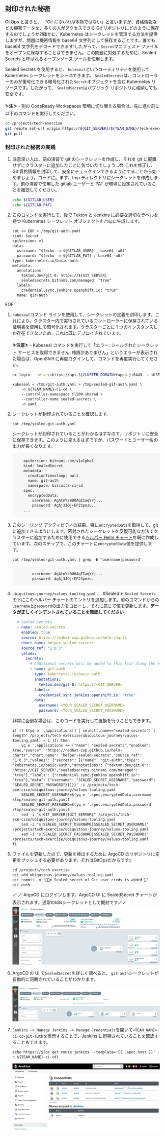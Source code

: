 ## 封印された秘密

GitOps と言うと、 *「Git になければ*本物ではない」と言いますが、資格情報などの機密データを、多くの人がアクセスできる Git リポジトリにどのように保存するのでしょうか?!確かに、Kubernetes はシークレットを管理する方法を提供しますが、問題は機密情報を base64 文字列として保存することです。誰でも base64 文字列をデコードできます!したがって、 `Secret`マニフェスト ファイルをオープンに保存することはできません。この問題に対処するために、Sealed Secrets と呼ばれるオープンソース ツールを使用します。

Sealed Secrets を使用すると、 `kubeseal`というユーティリティを使用して Kubernetes シークレットを*シール*できます。 `SealedSecrets`は、コントローラーのみが復号化できる暗号化された`Secret`オブジェクトを含む Kubernetes リソースです。したがって、 `SealedSecret`はパブリック リポジトリに格納しても安全です。

<p class="warn">⛷️<b>注</b>⛷️ - 別の CodeReady Workspaces 環境に切り替える場合は、先に進む前に以下のコマンドを実行してください。</p>

```bash
cd /projects/tech-exercise
git remote set-url origin https://${GIT_SERVER}/${TEAM_NAME}/tech-exercise.git
git pull
```

### 封印された秘密の実践

1. 注意深い人は、前の演習で git のシークレットを作成し、それを git に配置せずにクラスターに追加したことに気づいたでしょう...😳 これを修正し、Git 資格情報を封印して、安全にチェックインできるようにすることから始めましょう。コードに。まず、tmp ディレクトリにシークレットを作成します。前の演習で使用した gitlab ユーザーと PAT が環境に設定されていることを確認してください。

    ```bash
    echo ${GITLAB_USER}
    echo ${GITLAB_PAT}
    ```

2. このコマンドを実行して、後で Tekton と Jenkins に必要な適切なラベルを持つ Kubernetes シークレット オブジェクトを`/tmp`に生成します。

    ```bash#test
    cat << EOF > /tmp/git-auth.yaml
    kind: Secret
    apiVersion: v1
    data:
      username: "$(echo -n ${GITLAB_USER} | base64 -w0)"
      password: "$(echo -n ${GITLAB_PAT} | base64 -w0)"
    type: kubernetes.io/basic-auth
    metadata:
      annotations:
        tekton.dev/git-0: https://${GIT_SERVER}
        sealedsecrets.bitnami.com/managed: "true"
      labels:
        credential.sync.jenkins.openshift.io: "true"
      name: git-auth
    ```

EOF ```

1. `kubeseal`コマンド ラインを使用して、シークレットの定義を封印します。これにより、クラスター内で実行されているコントローラーに保存されている証明書を使用して暗号化されます。クラスターごとに 1 つのインスタンスしか存在できないため、これは既にデプロイされています。

     <p class="warn">⛷️<b>注意</b>⛷️ - Kubeseal コマンドを実行して「エラー: シールされたシークレット サービスを取得できません: 権限がありません」というエラーが表示された場合は、OpenShift に再度ログインして、コマンドを再度実行してください。</p>


    ```bash
    oc login --server=https://api.${CLUSTER_DOMAIN##apps.}:6443 -u <USER_NAME> -p <PASSWORD>
    ```

    ```bash#test
    kubeseal < /tmp/git-auth.yaml > /tmp/sealed-git-auth.yaml \
        -n ${TEAM_NAME}-ci-cd \
        --controller-namespace tl500-shared \
        --controller-name sealed-secrets \
        -o yaml
    ```

2. シークレットが封印されていることを確認します。

    ```bash#test
    cat /tmp/sealed-git-auth.yaml
    ```

    シークレットが封印されていることがわかるはずなので、リポジトリに安全に保存できます。このように見えるはずですが、パスワードとユーザー名の出力が長くなります。

     <div class="highlight" style="background: #f7f7f7">
     <pre><code class="language-yaml">
        apiVersion: bitnami.com/v1alpha1
        kind: SealedSecret
        metadata:
          creationTimestamp: null
          name: git-auth
          namespace: biscuits-ci-cd
        spec:
          encryptedData:
            username: AgAtnYz8U0AqIIaqYrj...
            password: AgAj3JQj+EP23pnzu...
        ...
        </code></pre>
    </div>
    

3. このシーリング アクティビティの結果、特に`encryptedData`を取得して、git に追加できるようにします。密封されたシークレットを反復可能な方法でクラスターに追加するために使用できる<span style="color:blue;"><a href="https://github.com/redhat-cop/helm-charts/tree/master/charts/helper-sealed-secrets">ヘルパー Helm チャート</a></span>を既に作成しています。次のステップで、このチャートに`encryptedData`値を提供します。

    ```bash#test
    cat /tmp/sealed-git-auth.yaml | grep -E 'username|password'
    ```

     <div class="highlight" style="background: #f7f7f7">
     <pre><code class="language-yaml">
            username: AgAtnYz8U0AqIIaqYrj...
            password: AgAj3JQj+EP23pnzu...
        </code></pre>
    </div>
    

4. `ubiquitous-journey/values-tooling.yaml` 、 #Sealed `# Sealed Secrets`の下にこのヘルパー チャートのエントリを追加します。前のコマンドからの`username`と`password`の出力をコピーし、それに応じて値を更新します。**データが正しくインデントされていることを確認してください**。

    ```yaml
      # Sealed Secrets
      - name: sealed-secrets
        enabled: true
        source: https://redhat-cop.github.io/helm-charts
        chart_name: helper-sealed-secrets
        source_ref: "1.0.3"
        values:
          secrets:
            # Additional secrets will be added to this list along the exercises.
            - name: git-auth
              type: kubernetes.io/basic-auth
              annotations:
                tekton.dev/git-0: https://<GIT_SERVER>
              labels:
                credential.sync.jenkins.openshift.io: "true"
              data:
                username: <YOUR_SEALED_SECRET_USERNAME>
                password: <YOUR_SEALED_SECRET_PASSWORD>
    ```

    非常に面倒な場合は、このコードを実行して置換を行うこともできます。

    ```bash#test
    if [[ $(yq e '.applications[] | select(.name=="sealed-secrets") | length' /projects/tech-exercise/ubiquitous-journey/values-tooling.yaml) < 1 ]]; then
        yq e '.applications += {"name": "sealed-secrets","enabled": true,"source": "https://redhat-cop.github.io/helm-charts","chart_name": "helper-sealed-secrets","source_ref": "1.0.3","values": {"secrets": [{"name": "git-auth","type": "kubernetes.io/basic-auth","annotations": {"tekton.dev/git-0": "https://GIT_SERVER","sealedsecrets.bitnami.com/managed": "true"},"labels": {"credential.sync.jenkins.openshift.io": "true"},"data": {"username": "SEALED_SECRET_USERNAME","password": "SEALED_SECRET_PASSWORD"}}]}}' -i /projects/tech-exercise/ubiquitous-journey/values-tooling.yaml
        SEALED_SECRET_USERNAME=$(yq e '.spec.encryptedData.username' /tmp/sealed-git-auth.yaml)
        SEALED_SECRET_PASSWORD=$(yq e '.spec.encryptedData.password' /tmp/sealed-git-auth.yaml)
        sed -i "s|GIT_SERVER|$GIT_SERVER|" /projects/tech-exercise/ubiquitous-journey/values-tooling.yaml
        sed -i "s|SEALED_SECRET_USERNAME|$SEALED_SECRET_USERNAME|" /projects/tech-exercise/ubiquitous-journey/values-tooling.yaml
        sed -i "s|SEALED_SECRET_PASSWORD|$SEALED_SECRET_PASSWORD|" /projects/tech-exercise/ubiquitous-journey/values-tooling.yaml
    fi
    ```

5. ファイルを更新したので、更新を検出するために ArgoCD のリポジトリに変更をプッシュする必要があります。それはGitOpsだからです:)

    ```bash#test
    cd /projects/tech-exercise
    git add ubiquitous-journey/values-tooling.yaml
    git commit -m "🕵🏻‍♂️ Sealed secret of Git user creds is added 🔎"
    git push
    ```

    🪄 🪄 ArgoCD にログインします。ArgoCD UI に SealedSecret チャートが表示されます。通常のk8sシークレットとして開封です🪄🪄![argocd-ss.png](images/argocd-ss.png)

6. ArgoCD の UI で`SealedSecret`を詳しく調べると、 `git-auth`シークレットが自動的に同期されていることがわかります。

    ![argocd-git-auth-synced.png](images/argocd-git-auth-synced.png)

7. `Jenkins -> Manage Jenkins -> Manage Credentials`を開いて`<TEAM_NAME>-ci-cd-git-auth`を表示することで、Jenkins に同期されていることを確認することもできます。

    ```bash#test
    echo https://$(oc get route jenkins --template='{{ .spec.host }}' -n ${TEAM_NAME}-ci-cd)
    ```

    ![jenkins-sync.png](images/jenkins-sync.png)
